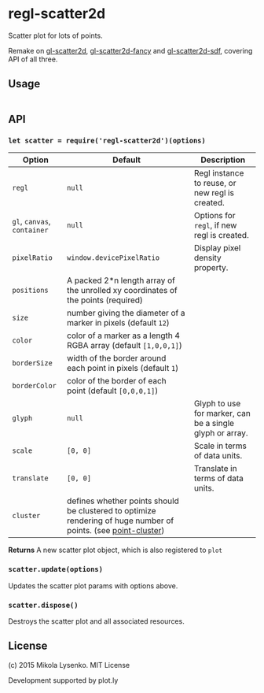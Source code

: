 # regl-scatter2d

Scatter plot for lots of points.

Remake on [gl-scatter2d](), [gl-scatter2d-fancy]() and [gl-scatter2d-sdf](), covering API of all three.

## Usage

```js
```

## API

### `let scatter = require('regl-scatter2d')(options)`

| Option | Default | Description |
|---|---|---|
| `regl` | `null` | Regl instance to reuse, or new regl is created. |
| `gl`, `canvas`, `container` | `null` | Options for `regl`, if new regl is created. |
| `pixelRatio` | `window.devicePixelRatio` | Display pixel density property. |
| `positions` | A packed 2*n length array of the unrolled xy coordinates of the points (required) |
| `size` | number giving the diameter of a marker in pixels (default `12`) |
| `color` | color of a marker as a length 4 RGBA array (default `[1,0,0,1]`) |
| `borderSize` | width of the border around each point in pixels (default `1`) |
| `borderColor` | color of the border of each point (default `[0,0,0,1]`) |
| `glyph` | `null` | Glyph to use for marker, can be a single glyph or array. |
| `scale` | `[0, 0]` | Scale in terms of data units. |
| `translate` | `[0, 0]` | Translate in terms of data units. |
| `cluster` | defines whether points should be clustered to optimize rendering of huge number of points. (see [point-cluster](https://github.com/dfcreative/point-cluster)) |

**Returns** A new scatter plot object, which is also registered to `plot`

### `scatter.update(options)`

Updates the scatter plot params with options above.

### `scatter.dispose()`

Destroys the scatter plot and all associated resources.

## License
(c) 2015 Mikola Lysenko. MIT License

Development supported by plot.ly
